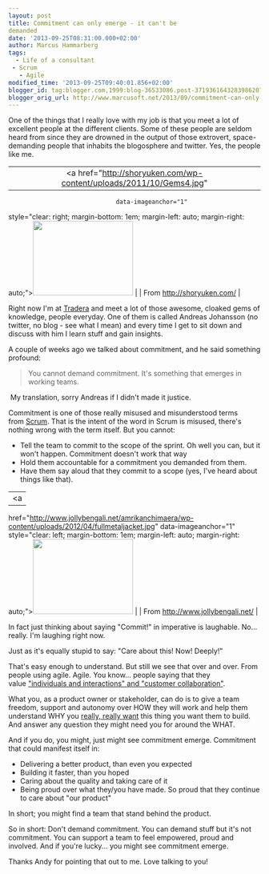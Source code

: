```yaml
---
layout: post
title: Commitment can only emerge - it can't be
demanded
date: '2013-09-25T08:31:00.000+02:00'
author: Marcus Hammarberg
tags:
  - Life of a consultant
 - Scrum
   - Agile
modified_time: '2013-09-25T09:40:01.856+02:00'
blogger_id: tag:blogger.com,1999:blog-36533086.post-3719361643283986207
blogger_orig_url: http://www.marcusoft.net/2013/09/commitment-can-only-emerge-it-can-be.html
---
```



<div dir="ltr" style="text-align: left;" trbidi="on">

One of the things that I really love with my job is that you meet a lot
of excellent people at the different clients. Some of these people are
seldom heard from since they are drowned in the output of those
extrovert, space-demanding people that inhabits the blogosphere and
twitter. Yes, the people like me.


|                                                                                       |
|:-------------------------------------------------------------------------------------:|
|          <a href="http://shoryuken.com/wp-content/uploads/2011/10/Gems4.jpg"
                                  data-imageanchor="1"
  style="clear: right; margin-bottom: 1em; margin-left: auto; margin-right: auto;"><img
             src="http://shoryuken.com/wp-content/uploads/2011/10/Gems4.jpg"
                    data-border="0" width="200" height="149" /></a>                     |
|                              From http://shoryuken.com/                               |

Right now I'm at
<a href="http://www.tradera.com/" target="_blank">Tradera</a> and meet a
lot of those awesome, cloaked gems of knowledge, people
everyday. One of them is called Andreas Johansson (no twitter, no blog -
see what I mean) and every time I get to sit down and discuss with him I
learn stuff and gain insights.


A couple of weeks ago we talked about commitment, and he said something
profound:

> You cannot demand commitment. It's something that emerges in working
> teams. 

 My translation, sorry Andreas if I didn't made it justice.

Commitment is one of those really misused and misunderstood terms
from <a href="http://en.wikipedia.org/wiki/Scrum_(software_development)"
target="_blank">Scrum</a>. That is the intent of the word in Scrum is
misused, there's nothing wrong with the term itself. But you cannot:

-   Tell the team to commit to the scope of the sprint. Oh well you can,
    but it won't happen. Commitment doesn't work that way
-   Hold them accountable for a commitment you demanded from them.
-   Have them say aloud that they commit to a scope (yes, I've heard
    about things like that). 

<div>

|                                                                                                   |
|:-------------------------------------------------------------------------------------------------:|
|                                                 <a
  href="http://www.jollybengali.net/amrikanchimaera/wp-content/uploads/2012/04/fullmetaljacket.jpg"
                                        data-imageanchor="1"
        style="clear: left; margin-bottom: 1em; margin-left: auto; margin-right: auto;"><img
  src="http://www.jollybengali.net/amrikanchimaera/wp-content/uploads/2012/04/fullmetaljacket.jpg"
                          data-border="0" width="200" height="150" /></a>                           |
|                                 From http://www.jollybengali.net/                                 |

In fact just thinking about saying "Commit!" in imperative is laughable.
No... really. I'm laughing right now.

Just as it's equally stupid to say: "Care about this! Now! Deeply!"

That's easy enough to understand. But still we see that over and over.
From people using agile. Agile. You know... people saying that they
value <a href="http://agilemanifesto.org/" target="_blank">"individuals and
interactions" and "customer collaboration"</a>.

What you, as a product owner or stakeholder, can do is to give a team
freedom, support and autonomy over HOW they will work and help them
understand WHY you
<a href="http://youtu.be/gJLIiF15wjQ?t=49s" target="_blank">really,
really want</a> this thing you want them to build. And answer any
question they might need you for around the WHAT. 

</div>

<div>



</div>

<div>

And if you do, you might, just might see commitment emerge. Commitment
that could manifest itself in:

</div>

<div>

-   Delivering a better product, than even you expected
-   Building it faster, than you hoped
-   Caring about the quality and taking care of it
-   Being proud over what they/you have made. So proud that they
    continue to care about "our product"

<div>

In short; you might find a team that stand behind the product. 

</div>

<div>



</div>

<div>

So in short: Don't demand commitment. You can demand stuff but it's not
commitment. You can support a team to feel empowered, proud and
involved. And if you're lucky... you might see commitment emerge.  

</div>

</div>

<div>



</div>

<div>

Thanks Andy for pointing that out to me. Love talking to you!

</div>

</div>
